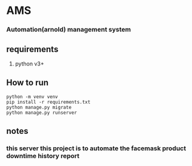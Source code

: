 # AMS
###		Automation(arnold) management system 


## requirements
1. python v3+


## How to run
```
python -m venv venv
pip install -r requirements.txt
python manage.py migrate
python manage.py runserver
```

## notes
### this server this project is to automate the facemask product downtime history report 